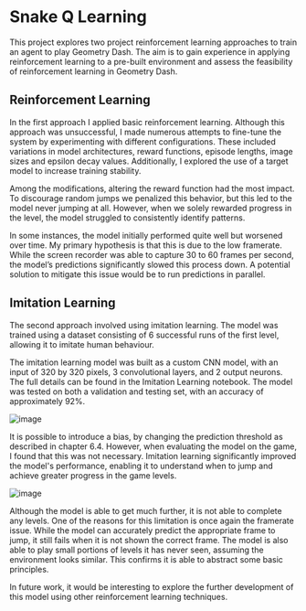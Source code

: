 # Snake Q Learning
This project explores two project reinforcement learning approaches to train an agent to play Geometry Dash. The aim is to gain experience in applying reinforcement learning to a pre-built environment and assess the feasibility of reinforcement learning in Geometry Dash. 

## Reinforcement Learning
In the first approach I applied basic reinforcement learning. Although this approach was unsuccessful, I made numerous attempts to fine-tune the system by experimenting with different configurations. These included variations in model architectures, reward functions, episode lengths, image sizes and epsilon decay values. Additionally, I explored the use of a target model to increase training stability. 

Among the modifications, altering the reward function had the most impact. To discourage random jumps we penalized this behavior, but this led to the model never jumping at all. However, when we solely rewarded progress in the level, the model struggled to consistently identify patterns.

In some instances, the model initially performed quite well but worsened over time. My primary hypothesis is that this is due to the low framerate. While the screen recorder was able to capture 30 to 60 frames per second, the model’s predictions significantly slowed this process down. A potential solution to mitigate this issue would be to run predictions in parallel.

## Imitation Learning
The second approach involved using imitation learning. The model was trained using a dataset consisting of 6 successful runs of the first level, allowing it to imitate human behaviour. 

The imitation learning model was built as a custom CNN model, with an input of 320 by 320 pixels, 3 convolutional layers, and 2 output neurons. The full details can be found in the Imitation Learning notebook. The model was tested on both a validation and testing set, with an accuracy of approximately 92%. 

![image](https://github.com/milankoster/GeometryDashAI/assets/58393068/040784dc-4e62-40ba-8c0f-49e67cf0a9ad)

It is possible to introduce a bias, by changing the prediction threshold as described in chapter 6.4. However, when evaluating the model on the game, I found that this was not necessary. Imitation learning significantly improved the model's performance, enabling it to understand when to jump and achieve greater progress in the game levels.

![image](https://github.com/milankoster/GeometryDashAI/assets/58393068/5d4c9418-bf7e-4117-ae6d-8f70321f4377)

Although the model is able to get much further, it is not able to complete any levels. One of the reasons for this limitation is once again the framerate issue. While the model can accurately predict the appropriate frame to jump, it still fails when it is not shown the correct frame. The model is also able to play small portions of levels it has never seen, assuming the environment looks similar. This confirms it is able to abstract some basic principles.

In future work, it would be interesting to explore the further development of this model using other reinforcement learning techniques.
